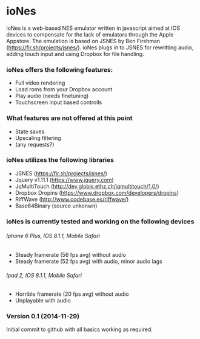 # ioNes

ioNes is a web-based NES emulator written in javascript aimed at IOS devices to compensate for the lack of emulators through the Apple Appstore. The emulation is based on JSNES by Ben Firshman (https://fir.sh/projects/jsnes/). ioNes plugs in to JSNES for rewritting audio, adding touch input and using Dropbox for file handling. 

### ioNes offers the following features:

  - Full video rendering
  - Load roms from your Dropbox account
  - Play audio (needs finetuning)
  - Touchscreen input based controlls

### What features are not offered at this point
- State saves
- Upscaling filtering
- (any requests?)

### ioNes utilizes the following libraries

- JSNES (https://fir.sh/projects/jsnes/)
- Jquery v1.11.1 (https://www.jquery.com)
- JqMultiTouch (http://dev.globis.ethz.ch/jqmultitouch/1.0/)
- Dropbox Dropins (https://www.dropbox.com/developers/dropins)
- RiffWave (http://www.codebase.es/riffwave/)
- Base64Binary (source unkonwn)

### ioNes is currently tested and working on the following devices
###### Iphone 6 Plus, IOS 8.1.1, Mobile Safari
- Steady framerate (56 fps avg) without audio
- Steady framerate (52 fps avg) with audio, minor audio lags

###### Ipad 2, IOS 8.1.1, Mobile Safari
- Horrible framerate (20 fps avg) without audio
- Unplayable with audio

### Version 0.1 (2014-11-29)
Initial commit to github with all basics working as required.
